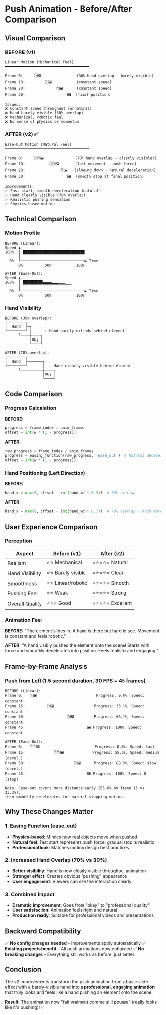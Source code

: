 # Push Animation - Before/After Comparison

## Visual Comparison

### BEFORE (v1)
```
Linear Motion (Mechanical Feel)
━━━━━━━━━━━━━━━━━━━━━━━━━━━━━━━━━━━━━━

Frame 0:     ✋🖼️                (30% hand overlap - barely visible)
Frame 10:         ✋🖼️           (constant speed)
Frame 20:              ✋🖼️      (constant speed)
Frame 30:                   🖼️  (final position)

Issues:
❌ Constant speed throughout (unnatural)
❌ Hand barely visible (30% overlap)
❌ Mechanical, robotic feel
❌ No sense of physics or momentum
```

### AFTER (v2) ✅
```
Ease-Out Motion (Natural Feel)
━━━━━━━━━━━━━━━━━━━━━━━━━━━━━━━━━━━━━━

Frame 0:     ✋✋🖼️              (70% hand overlap - clearly visible!)
Frame 10:           ✋✋🖼️       (fast movement - push force)
Frame 20:                ✋🖼️   (slowing down - natural deceleration)
Frame 30:                   🖼️  (smooth stop at final position)

Improvements:
✅ Fast start, smooth deceleration (natural)
✅ Hand clearly visible (70% overlap)
✅ Realistic pushing sensation
✅ Physics-based motion
```

## Technical Comparison

### Motion Profile

```
BEFORE (Linear):
Speed ▲
100%  │ ████████████████████████████
      │
  0%  └─────────────────────────────▶ Time
      0%          50%           100%

AFTER (Ease-Out):
Speed ▲
100%  │ █████████▄▄▄▄▃▃▃▂▂▂▁▁▁
      │
  0%  └─────────────────────────────▶ Time
      0%          50%           100%
```

### Hand Visibility

```
BEFORE (30% overlap):
┌────────┐
│  Hand  │─┐
└────────┘ │      ← Hand barely extends behind element
      └────┼────┐
           │Obj │
           └────┘

AFTER (70% overlap):
┌────────┐
│  Hand  │───────┐
└────────┘       │  ← Hand clearly visible behind element
      └──────────┼────┐
                 │Obj │
                 └────┘
```

## Code Comparison

### Progress Calculation

**BEFORE:**
```python
progress = frame_index / anim_frames
offset = int(w * (1 - progress))
```

**AFTER:**
```python
raw_progress = frame_index / anim_frames
progress = easing_function(raw_progress, 'ease_out')  # Natural deceleration
offset = int(w * (1 - progress))
```

### Hand Positioning (Left Direction)

**BEFORE:**
```python
hand_x = max(0, offset - int(hand_wd * 0.3))  # 30% overlap
```

**AFTER:**
```python
hand_x = max(0, offset - int(hand_wd * 0.7))  # 70% overlap - much more visible!
```

## User Experience Comparison

### Perception

| Aspect | Before (v1) | After (v2) |
|--------|------------|-----------|
| Realism | ⭐⭐ Mechanical | ⭐⭐⭐⭐⭐ Natural |
| Hand Visibility | ⭐⭐ Barely visible | ⭐⭐⭐⭐⭐ Clear |
| Smoothness | ⭐⭐ Linear/robotic | ⭐⭐⭐⭐⭐ Smooth |
| Pushing Feel | ⭐⭐ Weak | ⭐⭐⭐⭐⭐ Strong |
| Overall Quality | ⭐⭐⭐ Good | ⭐⭐⭐⭐⭐ Excellent |

### Animation Feel

**BEFORE:** 
"The element slides in. A hand is there but hard to see. Movement is constant and feels robotic."

**AFTER:** 
"A hand visibly pushes the element onto the scene! Starts with force and smoothly decelerates into position. Feels realistic and engaging."

## Frame-by-Frame Analysis

### Push from Left (1.5 second duration, 30 FPS = 45 frames)

```
BEFORE (Linear):
Frame 0:   ✋🖼️                           Progress: 0.0%, Speed: constant
Frame 15:          ✋🖼️                  Progress: 33.3%, Speed: constant
Frame 30:                   ✋🖼️         Progress: 66.7%, Speed: constant
Frame 45:                            🖼️ Progress: 100%, Speed: constant

AFTER (Ease-Out):
Frame 0:   ✋✋🖼️                         Progress: 0.0%, Speed: fast
Frame 15:             ✋✋🖼️             Progress: 55.6%, Speed: medium (decel.)
Frame 30:                      ✋🖼️      Progress: 88.9%, Speed: slow (decel.)
Frame 45:                            🖼️ Progress: 100%, Speed: 0 (stop)

Note: Ease-out covers more distance early (55.6% by frame 15 vs 33.3%),
then smoothly decelerates for natural stopping motion.
```

## Why These Changes Matter

### 1. Easing Function (ease_out)
- **Physics-based**: Mimics how real objects move when pushed
- **Natural feel**: Fast start represents push force, gradual stop is realistic
- **Professional look**: Matches motion design best practices

### 2. Increased Hand Overlap (70% vs 30%)
- **Better visibility**: Hand is now clearly visible throughout animation
- **Stronger effect**: Creates obvious "pushing" appearance
- **User engagement**: Viewers can see the interaction clearly

### 3. Combined Impact
- **Dramatic improvement**: Goes from "okay" to "professional quality"
- **User satisfaction**: Animation feels right and natural
- **Production ready**: Suitable for professional videos and presentations

## Backward Compatibility

✅ **No config changes needed** - Improvements apply automatically
✅ **Existing projects benefit** - All push animations now enhanced
✅ **No breaking changes** - Everything still works as before, just better

## Conclusion

The v2 improvements transform the push animation from a basic slide effect with a barely-visible hand into a **professional, engaging animation** that truly looks and feels like a hand pushing an element onto the scene.

**Result**: The animation now "fait vraiment comme si il pousse" (really looks like it's pushing)! ✅
